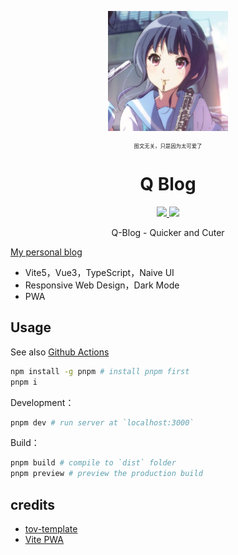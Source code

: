 <p align='center'>
  <img src='public/pwa-192x192.png' width='192'/>
</p>

<p align='center' style="font-size: 0.6em;">图文无关，只是因为太可爱了</p>

<h1 align='center'>Q Blog</h1>

<p align="center">

  <a href="https://github.com/liuly0322/Q-Blog/blob/main/LICENSE">
    <img src="https://img.shields.io/github/license/liuly0322/Q-Blog?color=blue">
  </a>

  <a href="https://www.codefactor.io/repository/github/liuly0322/q-blog">
    <img src="https://img.shields.io/codefactor/grade/github/liuly0322/q-blog/main">
  </a>

</p>

<p align='center'>Q-Blog - Quicker and Cuter</p>

[My personal blog](http://blog.liuly.moe)

- Vite5，Vue3，TypeScript，Naive UI
- Responsive Web Design，Dark Mode
- PWA

## Usage

See also [Github Actions](https://github.com/liuly0322/Q-Blog/blob/main/.github/workflows/build.yml)

```bash
npm install -g pnpm # install pnpm first
pnpm i
```

Development：

```bash
pnpm dev # run server at `localhost:3000`
```

Build：

```bash
pnpm build # compile to `dist` folder
pnpm preview # preview the production build
```

## credits

- [tov-template](https://github.com/dishait/tov-template)
- [Vite PWA](https://github.com/vite-pwa/vite-plugin-pwa)


